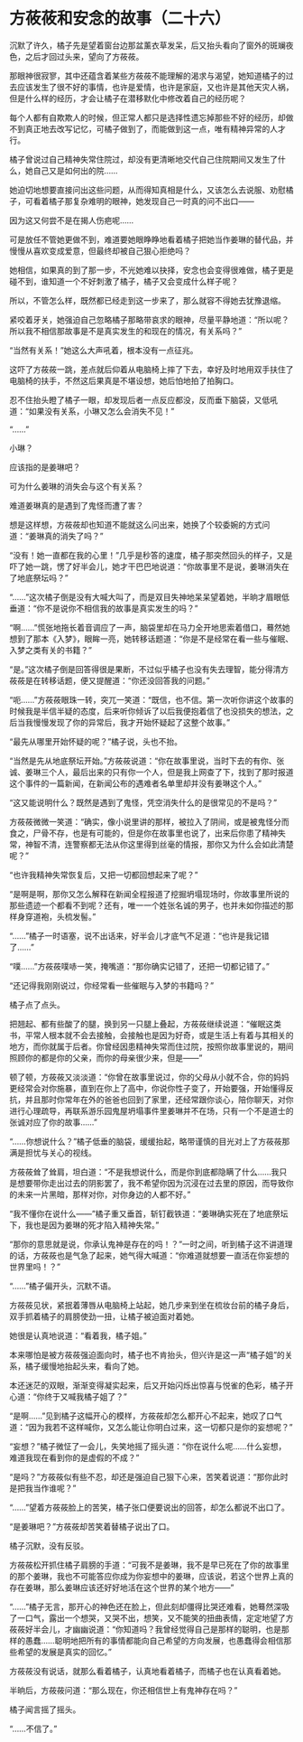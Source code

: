 # 方莜莜和安念的故事（二十六）

沉默了许久，橘子先是望着窗台边那盆薰衣草发呆，后又抬头看向了窗外的斑斓夜色，之后才回过头来，望向了方莜莜。

那眼神很寂寥，其中还蕴含着某些方莜莜不能理解的渴求与渴望，她知道橘子的过去应该发生了很不好的事情，也许是爱情，也许是家庭，又也许是其他天灾人祸，但是什么样的经历，才会让橘子在潜移默化中修改着自己的经历呢？

每个人都有自欺欺人的时候，但正常人都只是选择性遗忘掉那些不好的经历，却做不到真正地去改写记忆，可橘子做到了，而能做到这一点，唯有精神异常的人才行。

橘子曾说过自己精神失常住院过，却没有更清晰地交代自己住院期间又发生了什么，她自己又是如何出的院……

她迫切地想要直接问出这些问题，从而得知真相是什么，又该怎么去说服、劝慰橘子，可看着橘子那复杂难明的眼神，她发现自己一时真的问不出口——

因为这又何尝不是在揭人伤疤呢……

可是放任不管她更做不到，难道要她眼睁睁地看着橘子把她当作姜琳的替代品，并慢慢从喜欢变成爱意，但最终却被自己狠心拒绝吗？

她相信，如果真的到了那一步，不光她难以抉择，安念也会变得很难做，橘子更是碰不到，谁知道一个不好刺激了橘子，橘子又会变成什么样子呢？

所以，不管怎么样，既然都已经走到这一步来了，那么就容不得她去犹豫退缩。

紧咬着牙关，她强迫自己忽略橘子那略带哀求的眼神，尽量平静地道：“所以呢？所以我不相信那故事是不是真实发生的和现在的情况，有关系吗？”

“当然有关系！”她这么大声吼着，根本没有一点征兆。

这吓了方莜莜一跳，差点就后仰着从电脑椅上摔了下去，幸好及时地用双手扶住了电脑椅的扶手，不然这后果真是不堪设想，她后怕地拍了拍胸口。

忍不住抬头瞪了橘子一眼，却发现后者一点反应都没，反而垂下脑袋，又低吼道：“如果没有关系，小琳又怎么会消失不见！”

“……”

小琳？

应该指的是姜琳吧？

可为什么姜琳的消失会与这个有关系？

难道姜琳真的是遇到了鬼怪而遭了害？

想是这样想，方莜莜却也知道不能就这么问出来，她换了个较委婉的方式问道：“姜琳真的消失了吗？”

“没有！她一直都在我的心里！”几乎是秒答的速度，橘子那突然回头的样子，又是吓了她一跳，愣了好半会儿，她才干巴巴地说道：“你故事里不是说，姜琳消失在了地底祭坛吗？”

“……”这次橘子倒是没有大喊大叫了，而是双目失神地呆呆望着她，半晌才眉眼低垂道：“你不是说你不相信我的故事是真实发生的吗？”

“啊……”慌张地拖长着音调应了一声，脑袋里却在马力全开地思索着借口，蓦然她想到了那本《入梦》，眼眸一亮，她转移话题道：“你是不是经常在看一些与催眠、入梦之类有关的书籍？”

“是。”这次橘子倒是回答得很是果断，不过似乎橘子也没有失去理智，能分得清方莜莜是在转移话题，便又提醒道：“你还没回答我的问题。”

“呃……”方莜莜眼珠一转，突兀一笑道：“既信，也不信。第一次听你讲这个故事的时候我是半信半疑的态度，后来听你倾诉了以后我便抱着信了也没损失的想法，之后当我慢慢发现了你的异常后，我才开始怀疑起了这整个故事。”

“最先从哪里开始怀疑的呢？”橘子说，头也不抬。

“当然是先从地底祭坛开始。”方莜莜说道：“你在故事里说，当时下去的有你、张诚、姜琳三个人，最后出来的只有你一个人，但是我上网查了下，找到了那时报道这个事件的一篇新闻，在新闻公布的遇难者名单里却并没有姜琳这个人。”

“这又能说明什么？既然是遇到了鬼怪，凭空消失什么的是很常见的不是吗？”

方莜莜微微一笑道：“确实，像小说里讲的那样，被拉入了阴间，或是被鬼怪分而食之，尸骨不存，也是有可能的，但是你在故事里也说了，出来后你患了精神失常，神智不清，连警察都无法从你这里得到丝毫的情报，那你又为什么会如此清楚呢？”

“也许我精神失常恢复后，又把一切都回想起来了呢？”

“是啊是啊，那你又怎么解释在新闻全程报道了挖掘坍塌现场时，你故事里所说的那些遗迹一个都看不到呢？还有，唯一一个姓张名诚的男子，也并未如你描述的那样身穿道袍，头梳发髻。”

“……”橘子一时语塞，说不出话来，好半会儿才底气不足道：“也许是我记错了……”

“噗……”方莜莜噗哧一笑，掩嘴道：“那你确实记错了，还把一切都记错了。”

“还记得我刚刚说过，你经常看一些催眠与入梦的书籍吗？”

橘子点了点头。

把翘起、都有些酸了的腿，换到另一只腿上叠起，方莜莜继续说道：“催眠这类书，平常人根本就不会去接触，会接触也是因为好奇，或是生活上有着与其相关的地方，而你就属于后者。你曾经因患精神失常而住过院，按照你故事里说的，期间照顾你的都是你的父亲，而你的母亲很少来，但是——”

顿了顿，方莜莜又淡淡道：“你曾在故事里说过，你的父母从小就不合，你的妈妈更经常会对你施暴，直到在你上了高中，你说你性子变了，开始要强，开始懂得反抗，并且那时你常年在外的爸爸也回到了家里，还经常跟你谈心，陪你聊天，对你进行心理疏导，再联系游乐园鬼屋坍塌事件里姜琳并不在场，只有一个不是道士的张诚对应了你的故事……”

“……你想说什么？”橘子低垂的脑袋，缓缓抬起，略带谨慎的目光对上了方莜莜那满是担忧与关心的视线。

方莜莜耸了耸肩，坦白道：“不是我想说什么，而是你到底都隐瞒了什么……我只是想要带你走出过去的阴影罢了，我不希望你因为沉浸在过去里的原因，而导致你的未来一片黑暗，那样对你，对你身边的人都不好。”

“我不懂你在说什么——”橘子重又垂首，斩钉截铁道：“姜琳确实死在了地底祭坛下，我也是因为姜琳的死才陷入精神失常。”

“那你的意思就是说，你承认鬼神是存在的吗！？”一时之间，听到橘子这不讲道理的话，方莜莜也是气急了起来，她气得大喊道：“你难道就想要一直活在你妄想的世界里吗！？”

“……”橘子偏开头，沉默不语。

方莜莜见状，紧抿着薄唇从电脑椅上站起，她几步来到坐在梳妆台前的橘子身后，双手抓着橘子的肩膀使劲一扭，让橘子被迫面对着她。

她很是认真地说道：“看着我，橘子姐。”

本来哪怕是被方莜莜强迫面向时，橘子也不肯抬头，但兴许是这一声“橘子姐”的关系，橘子缓慢地抬起头来，看向了她。

本还迷茫的双眼，渐渐变得凝实起来，后又开始闪烁出惊喜与悦雀的色彩，橘子开心道：“你终于又喊我橘子姐了？”

“是啊……”见到橘子这幅开心的模样，方莜莜却怎么都开心不起来，她叹了口气道：“因为我若不这样喊你，又怎么能让你明白过来，这一切都只是你的妄想呢？”

“妄想？”橘子微怔了一会儿，失笑地摇了摇头道：“你在说什么呢……什么妄想，难道我现在看到你的是虚假的不成？”

“是吗？”方莜莜似有些不忍，却还是强迫自己狠下心来，苦笑着说道：“那你此时是把我当作谁呢？”

“……”望着方莜莜脸上的苦笑，橘子张口便要说出的回答，却怎么都说不出口了。

“是姜琳吧？”方莜莜却苦笑着替橘子说出了口。

橘子沉默，没有反驳。

方莜莜松开抓住橘子肩膀的手道：“可我不是姜琳，我不是早已死在了你的故事里的那个姜琳，我也不可能答应你成为你妄想中的姜琳，应该说，若这个世界上真的存在姜琳，那么姜琳应该还好好地活在这个世界的某个地方——”

“……”橘子无言，那开心的神色还在脸上，但此刻却僵得比哭还难看，她蓦然深吸了一口气，露出一个想哭，又哭不出，想笑，又不能笑的扭曲表情，定定地望了方莜莜好半会儿，才幽幽说道：“你知道吗？我曾经觉得自己是那样的聪明，也是那样的愚蠢……聪明地把所有的事情都能向自己希望的方向发展，也愚蠢得会相信那些希望的发展是真实的回忆。”

方莜莜没有说话，就那么看着橘子，认真地看着橘子，而橘子也在认真看着她。

半晌后，方莜莜问道：“那么现在，你还相信世上有鬼神存在吗？”

橘子闻言摇了摇头。

“……不信了。”
